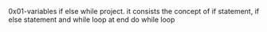 0x01-variables if else while project. it consists the concept of
if statement, if else statement and while loop at end do while loop
